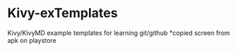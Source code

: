 # Kivy-exTemplates
Kivy/KivyMD example templates for learning git/github
*copied screen from apk on playstore
